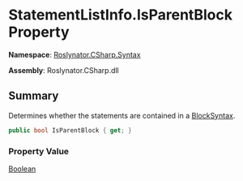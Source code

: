 # StatementListInfo\.IsParentBlock Property

**Namespace**: [Roslynator.CSharp.Syntax](../../README.md)

**Assembly**: Roslynator\.CSharp\.dll

## Summary

Determines whether the statements are contained in a [BlockSyntax](https://docs.microsoft.com/en-us/dotnet/api/microsoft.codeanalysis.csharp.syntax.blocksyntax)\.

```csharp
public bool IsParentBlock { get; }
```

### Property Value

[Boolean](https://docs.microsoft.com/en-us/dotnet/api/system.boolean)

